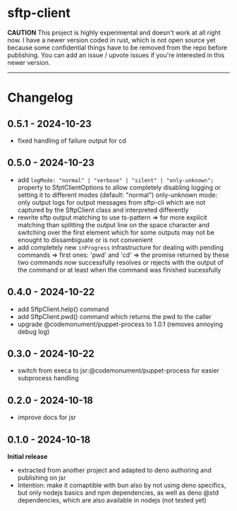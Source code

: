 # sftp-client

**CAUTION** 
This project is highly experimental and doesn't work at all right now. 
I have a newer version coded in rust, which is not open source yet because some confidential things have to be removed from the repo before publishing. 
You can add an issue / upvote issues if you're interested in this newer version.

---

# Changelog

## 0.5.1 - 2024-10-23

- fixed handling of failure output for cd

## 0.5.0 - 2024-10-23

- add `logMode: "normal" | "verbose" | "silent" | "only-unknown";` property to SfptClientOptions to allow completely disabling logging or setting it to different modes (default: "normal")
  only-unknown mode: only output logs for output messages from sftp-cli which are not captured by the SftpClient class and interpreted differently
- rewrite sftp output matching to use ts-pattern
  => for more explicit matching than
  splitting the output line on the space character and switching over the first element
  which for some outputs may not be enought to dissambiguate or is not convenient
- add completely new `inProgress` infrastructure for dealing with pending commands
  => first ones: 'pwd' and 'cd'
  => the promise returned by these two commands now successfully resolves or rejects with the output of the command or at least when the command was finished sucessfully

## 0.4.0 - 2024-10-22

- add SftpClient.help() command
- add SftpClient.pwd() command which returns the pwd to the caller
- upgrade @codemonument/puppet-process to 1.0.1 (removes annoying debug log)

## 0.3.0 - 2024-10-22

- switch from execa to jsr:@codemonument/puppet-process for easier subprocess handling

## 0.2.0 - 2024-10-18

- improve docs for jsr

## 0.1.0 - 2024-10-18

**Initial release**

- extracted from another project and adapted to deno authoring and publishing on jsr
- Intention: make it comaptible with bun also by not using deno specifics, but only nodejs basics and npm dependencies, as well as deno @std dependencies, which are also available in nodejs
  (not tested yet)
